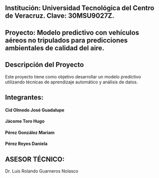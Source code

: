 ## Institución: Universidad Tecnológica del Centro de Veracruz. Clave: 30MSU9027Z.

## Proyecto: Modelo predictivo con vehículos aéreos no tripulados para predicciones ambientales de calidad del aire.

## Descripción del Proyecto
Este proyecto tiene como objetivo desarrollar un modelo predictivo utilizando técnicas de aprendizaje automático y análisis de datos.

## Integrantes:
#### Cid Olmedo José Guadalupe
#### Jácome Toro Hugo
#### Pérez González Mariam
#### Pérez Reyes Daniela

## ASESOR TÉCNICO:
Dr. Luis Rolando Guarneros Nolasco
